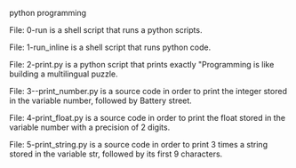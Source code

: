 python programming 

File: 0-run is a shell script that runs a python scripts.

File: 1-run_inline is a shell script that runs python code.

File: 2-print.py is a python script  that prints exactly "Programming is like building a multilingual puzzle.

File: 3--print_number.py is a  source code in order to print the integer stored in the variable number, followed by Battery street.

File: 4-print_float.py is a  source code in order to print the float stored in the variable number with a precision of 2 digits.

File: 5-print_string.py is a source code in order to print 3 times a string stored in the variable str, followed by its first 9 characters.
